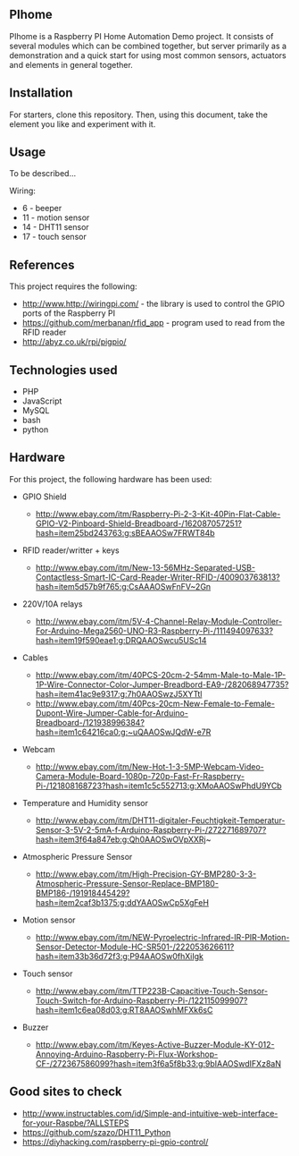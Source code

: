 ## PIhome
PIhome is a Raspberry PI Home Automation Demo project. It consists of several modules which can be combined together, but server primarily as a demonstration and a quick start for using most common sensors, actuators and elements in general together.

## Installation

For starters, clone this repository. Then, using this document, take the element you like and experiment with it.

## Usage

To be described...

Wiring:
- 6 - beeper
- 11 - motion sensor
- 14 - DHT11 sensor
- 17 - touch sensor

## References

This project requires the following:
- http://www.http://wiringpi.com/ - the library is used to control the GPIO ports of the Raspberry PI
- https://github.com/merbanan/rfid_app - program used to read from the RFID reader
- http://abyz.co.uk/rpi/pigpio/

## Technologies used

+ PHP
+ JavaScript
+ MySQL
+ bash
+ python

## Hardware

For this project, the following hardware has been used:
- GPIO Shield
  - http://www.ebay.com/itm/Raspberry-Pi-2-3-Kit-40Pin-Flat-Cable-GPIO-V2-Pinboard-Shield-Breadboard-/162087057251?hash=item25bd243763:g:sBEAAOSw7FRWT84b

- RFID reader/writter + keys
  - http://www.ebay.com/itm/New-13-56MHz-Separated-USB-Contactless-Smart-IC-Card-Reader-Writer-RFID-/400903763813?hash=item5d57b9f765:g:CsAAAOSwFnFV~2Gn

- 220V/10A relays
  - http://www.ebay.com/itm/5V-4-Channel-Relay-Module-Controller-For-Arduino-Mega2560-UNO-R3-Raspberry-Pi-/111494097633?hash=item19f590eae1:g:DRQAAOSwcu5USc14

- Cables
  - http://www.ebay.com/itm/40PCS-20cm-2-54mm-Male-to-Male-1P-1P-Wire-Connector-Color-Jumper-Breadbord-EA9-/282068947735?hash=item41ac9e9317:g:7h0AAOSwzJ5XYTtl
  - http://www.ebay.com/itm/40Pcs-20cm-New-Female-to-Female-Dupont-Wire-Jumper-Cable-for-Arduino-Breadboard-/121938996384?hash=item1c64216ca0:g:~uQAAOSwJQdW-e7R

- Webcam
  - http://www.ebay.com/itm/New-Hot-1-3-5MP-Webcam-Video-Camera-Module-Board-1080p-720p-Fast-Fr-Raspberry-Pi-/121808168723?hash=item1c5c552713:g:XMoAAOSwPhdU9YCb

- Temperature and Humidity sensor
  - http://www.ebay.com/itm/DHT11-digitaler-Feuchtigkeit-Temperatur-Sensor-3-5V-2-5mA-f-Arduino-Raspberry-Pi-/272271689707?hash=item3f64a847eb:g:Qh0AAOSwOVpXXRj~

- Atmospheric Pressure Sensor
  - http://www.ebay.com/itm/High-Precision-GY-BMP280-3-3-Atmospheric-Pressure-Sensor-Replace-BMP180-BMP186-/191918445429?hash=item2caf3b1375:g:ddYAAOSwCp5XgFeH

- Motion sensor
  - http://www.ebay.com/itm/NEW-Pyroelectric-Infrared-IR-PIR-Motion-Sensor-Detector-Module-HC-SR501-/222053626611?hash=item33b36d72f3:g:P94AAOSw0fhXiIgk

- Touch sensor
  - http://www.ebay.com/itm/TTP223B-Capacitive-Touch-Sensor-Touch-Switch-for-Arduino-Raspberry-Pi-/122115099907?hash=item1c6ea08d03:g:RT8AAOSwhMFXk6sC

- Buzzer
  - http://www.ebay.com/itm/Keyes-Active-Buzzer-Module-KY-012-Annoying-Arduino-Raspberry-Pi-Flux-Workshop-CF-/272367586099?hash=item3f6a5f8b33:g:9bIAAOSwdIFXz8aN

## Good sites to check

- http://www.instructables.com/id/Simple-and-intuitive-web-interface-for-your-Raspbe/?ALLSTEPS
- https://github.com/szazo/DHT11_Python
- https://diyhacking.com/raspberry-pi-gpio-control/
